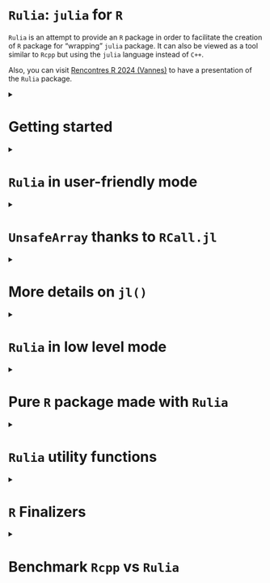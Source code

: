 `Rulia`: `julia` for `R`
================

<!-- Rscript -e "rmarkdown::render('README.Rmd')";rm README.html -->

`Rulia` is an attempt to provide an `R` package in order to facilitate
the creation of `R` package for “wrapping” `julia` package. It can also
be viewed as a tool similar to `Rcpp` but using the `julia` language
instead of `C++`.

Also, you can visit [Rencontres R 2024
(Vannes)](https://cqls.dyndoc.fr/Rulia/talk) to have a presentation of
the `Rulia` package.

<details>
<summary>
<h1>
Getting started
</h1>
</summary>

This is an attempt to embed the `julia` language in `R`.

Let us notice that there already exist alternatives `R` packages (see
[`JuliaCall`](https://github.com/Non-Contradiction/JuliaCall) README
page for a complete list).
[`JuliaCall`](https://github.com/Non-Contradiction/JuliaCall) is the
main one. However, the big difference between `Rulia` and `JuliaCall` is
that `JuliaCall` depends on the `R` package `Rcpp` and the `julia`
package `RCall.jl`. In other words, `Rulia` only depends on the C APIs
of `R` and `julia`. There is then **no dependencies** (except `julia`).

Also `Rulia` is the next step of the preliminary project called
[`jl4R`](https://github.com/rcqls/jl4R) started more than 10 years ago.
The author thinks that `Rulia` is a funnier name than `jl4R`.

## Install

1.  `julia` installation (all Operating Systems)

    Go to [Julia](https://julialang.org/downloads/)

    1.  For any Operation system (Windows, MacOS and linux), as proposed
        first in the `julia` download page, prefer the `juliaup`
        installation one. It offers multi-installation of different
        versions of `julia`.
    2.  Alternative installation (**to avoid** if possible)is to install
        `julia` from a binary installer to download. For Windows users
        don’t forget to select `PATH` in the installer

2.  Install `Rulia`

    - From source (**all Operating System**)

      1.  Windows user need the following setup:

          - Install
            [RTools](https://cran.r-project.org/bin/windows/Rtools/) and
            a terminal with bash (for instance, [Git
            Bash](https://gitforwindows.org/))
          - Add `Rscript` in the `PATH` environment variable (see for
            example [this
            page](https://www.hanss.info/sebastian/post/rtools-path/))

      2.  You need the `remotes` R package.

      3.  Bash installation (all Operating Systems): click the `copy`
          button to copy the following line and paste in in a `bash`
          terminal:

      ``` bash
      /bin/bash -c "$(curl -fsSL https://raw.githubusercontent.com/rcqls/Rulia/HEAD/inst/install.sh)"
      ```

    - From binary (**Windows user only**)

      0.  **NB**: this method can be obsolete if the release is too old
      1.  Donwload
          [Rulia-0.0.1.zip](https://github.com/rcqls/Rulia/releases/download/v0.1.0/Rulia_0.1.0.zip)
          and install it inisde R
      2.  Inside a terminal: Whether `julia` is installed with `juliaup`
          or you specified the `PATH` when launching the binary
          installer, loading (`library(Rulia)/require(Rulia)`) `Rulia`
          inside `R` would normally just work.

3.  Install the followiwng `julia` packages required for `Rulia` in
    statistic mode: `DataFrames`, `CategoricalArrays`.

## Quick live session

``` r
require(Rulia)
```

    ## Le chargement a nécessité le package : Rulia

    ## Welcome! Rulia has initialized julia inside R

``` r
jl(`1`)
```

    ## 1

``` r
jl(1)
```

    ## 1.0

``` r
v_jl <- jl(c(1,3,2))
v_jl        # notice the julia output format 
```

    ## 3-element Vector{Float64}:
    ##  1.0
    ##  3.0
    ##  2.0

``` r
class(v_jl)
```

    ## [1] "Array"   "jlvalue"

``` r
typeof(v_jl)
```

    ## [1] "externalptr"

``` r
jltypeof(v_jl)
```

    ## Vector{Float64} (alias for Array{Float64, 1})

``` r
R(v_jl)     # here the R output format 
```

    ## [1] 1 3 2

``` r
## a potentially useful task is to call a julia fonction applied on an R ao object
jl(sum)(c(1,3,2))           # the result is a julia object (here a jlvalue R object)
```

    ## 6.0

``` r
# and then get the result as an R object
jl(sum)(c(1,3,2)) |> R()    # corresponding in the julia side to `sum([1.0, 3.0, 2.0])`
```

    ## [1] 6

The only thing to do in order to initialize `julia` is to load the
library `Rulia`.

Then, it is pretty direct to:

1.  convert an `R` object to `julia` object (in fact, a `jlvalue`
    external pointer in the `R` side)
2.  apply a `julia` function to the `R` object
3.  and finally convert the `julia` result to an `R` object

</details>
<details>
<summary>
<h1>
<code>Rulia</code> in user-friendly mode
</h1>
</summary>

1.  `Rulia` package when loaded, initializes a `julia` session useable
    inside the current `R` session.
2.  `jl()` is the **only user friendly function** to use in order to:

- execute regular `julia` code inside `R`
- convert `R` object in `julia` object
- call `julia` function returned by `jl()` function itself
- define `julia` variable(s) directly inside the `julia` session

<details>
<summary>
<h2>
<code>jl()</code>: <code>julia</code> code evaluation
</h2>
</summary>

Thanks to the `jl()` function, `Rulia` allows us to execute `julia`
(possibly multilines) expression given with expression between backticks
“\`” (i.e. of class `name` or type `symbol` in the `R` side).

``` r
jl(`[1,3,2]`)
```

    ## 3-element Vector{Int64}:
    ##  1
    ##  3
    ##  2

``` r
jl(`[1.0,3.0,2.0]`)
```

    ## 3-element Vector{Float64}:
    ##  1.0
    ##  3.0
    ##  2.0

``` r
jl(`(a=1,b=[1,3])`)
```

    ## (a = 1, b = [1, 3])

``` r
jl(`[
    1.0,
    3.0,
    2.0
    ]`)
```

    ## 3-element Vector{Float64}:
    ##  1.0
    ##  3.0
    ##  2.0

All these commands return `jlvalue` objects which are `R` external
pointers wrapping `jl_value_t*` values.
</details>
<details>
<summary>
<h2>
<code>jl()</code>: <code>julia</code> converter of <code>R</code>
objects
</h2>
</summary>

A lot of `R` objects can be converted in `julia` objects by simply put
them as argument of the `jl()` function.

``` r
jl(c("one","three","two"))
```

    ## 3-element Vector{String}:
    ##  "one"
    ##  "three"
    ##  "two"

``` r
jl(c(TRUE,FALSE,TRUE))
```

    ## 3-element Vector{Bool}:
    ##  1
    ##  0
    ##  1

``` r
jl(c(1L,3L,2L))
```

    ## 3-element Vector{Int64}:
    ##  1
    ##  3
    ##  2

``` r
jl(TRUE)
```

    ## true

``` r
jl(1L)
```

    ## 1

``` r
jl(1)
```

    ## 1.0

``` r
jl("1")
```

    ## "1"

``` r
jl(matrix("one"))
```

    ## "one"

``` r
jl(list(a=c(TRUE,FALSE,TRUE), b=1L))
```

    ## @NamedTuple{a::Array, b::Int64}((Bool[1, 0, 1], 1))

``` r
jl(2 * sin(1:3))    # this is a R call
```

    ## 3-element Vector{Float64}:
    ##  1.682941969615793
    ##  1.8185948536513634
    ##  0.2822400161197344

``` r
2 * sin(1:3)
```

    ## [1] 1.682942 1.818595 0.282240

</details>
<details>
<summary>
<h2>
<code>jl()</code>: <code>julia</code> function call inside
<code>R</code>
</h2>
</summary>

The main use of the `Rulia` package is to call `julia` function (in
fact, `julia` method because of the implicit **multiple dispatching**
provided by `julia`) inside the `R` system. The more challenging goal of
`Rulia` is to try to provide a `R` syntax to call `julia` function which
as most as possible close to the original `julia` syntax.

Let us start with a simple example.

``` r
## An utility function to fix the seed of Random number in julia
```

``` r
jl_set.seed(12) # to fix the seed 
jl(rand)(`2`)   # julia integer
```

    ## 2-element Vector{Float64}:
    ##  0.32018269515620323
    ##  0.938582363311554

``` r
jl(rand)(2L)    # implicitly converted R integer
```

    ## 2-element Vector{Float64}:
    ##  0.5501748910470424
    ##  0.9475566588373514

Also `jl_set.seed()` is a facility function equivalent to:

``` r
jl_set.seed
```

    ## function (n) 
    ## {
    ##     jlusing(Random)
    ##     invisible(jl(`Random.seed!`)(as.integer(n)))
    ## }
    ## <bytecode: 0x131460c38>
    ## <environment: namespace:Rulia>

``` r
jlusing(Random)
jl(`Random.seed!`)(12L)
```

    ## TaskLocalRNG()

In fact both these lines are user-friendy simplified versions of what
would be necessary to call:

``` r
jl(rand)(jl(`2`))   # julia integer
```

    ## 2-element Vector{Float64}:
    ##  0.32018269515620323
    ##  0.938582363311554

``` r
jl(rand)(jl(2L))    # implicitly converted R integer
```

    ## 2-element Vector{Float64}:
    ##  0.5501748910470424
    ##  0.9475566588373514

The challenging primary goal in `Rulia` is:

    An expression in `Rulia` only need a unique `jl()` call (whenever many `jl()` calls would be normally necessary).

How is a such trick possible?

Let us first observe the result returned when the argument of `jl()` is
an expression of a `julia function`.

``` r
jl(`sum`)       # the usual way
```

    ## sum (generic function with 10 methods)

``` r
jl(sum)         # which is equivalent to the simplified way thanks to R
```

    ## sum (generic function with 10 methods)

``` r
class(jl(sum))  # this is not directly a jlvalue R object
```

    ## [1] "typeof(sum)" "jlfunction"

Let us comment what is special here. `jl(sum)` should normally returns
an `R` object of class `jlvalue`. But since our goal is to apply the
function, `jl(sum)` is tranformed in a `jlfunction` that can be called
with arguments that need to be `R` objects of class `jlvalue`. Thanks to
the metaprogramming provided by `R`, one only needs to provide the
arguments of the `jlfunction` with:

- `R` objects implicitly converted to `jlvalue` objects  
- `julia` expressions given between backticks also implicitly executed
  (for you) in the `julia` side to finally provide `jlvalue` results

The main point is that no need of `jl()` is required whe specifying
arguments of the `jlfunction`.

Notice also that the `rand` `julia` function needs an integer as
argument so:

``` r
jl(rand)(2)    # fails (use summary R generic function to have the complete julia output)
```

    ## Julia Exception: MethodError

`julia` function with keyword-arguments can be called too:

``` r
jl(sum)(1:10)           # an integer
```

    ## 55

``` r
jl(sum)(1:10, init=12)  # a double
```

    ## 67.0

</details>
<details>
<summary>
<h2>
<code>jl()</code>: <code>julia</code> variable(s) from <code>R</code>
</h2>
</summary>

``` r
jl(a=jl(rand)(2L), b=1:3)
jl(a)
```

    ## 2-element Vector{Float64}:
    ##  0.3890321538110373
    ##  0.19961796743719895

``` r
jl(b)
```

    ## 3-element Vector{Int64}:
    ##  1
    ##  2
    ##  3

A special conflict case may happen now if `b` is also a `R` variable.

``` r
jl(b)
```

    ## 3-element Vector{Int64}:
    ##  1
    ##  2
    ##  3

``` r
b <- 10
jl(b)
```

    ## 10.0

``` r
## Also notice that
jl(`b`) # Not a julia variable since jl(`b`) is equivalent to jl(b) in R
```

    ## 10.0

``` r
## To access the b julia variable
jl()$b  # as explained in the next section
```

    ## 3-element Vector{Int64}:
    ##  1
    ##  2
    ##  3

</details>
<details>
<summary>
<h2>
<code>jl()</code>: <code>julia</code> variables environment</code>
</h2>
</summary>

Without any argument, `jl()` returns the list of all `julia` variables
in the `Main` module.

``` r
jl()
```

    ## julia environment:  a, b

It is also possible to access a specific `julia` variable from the
`julia` variables environment `R` object.

``` r
jl()$b  # b variable in Main module
```

    ## 3-element Vector{Int64}:
    ##  1
    ##  2
    ##  3

``` r
jl()$c  # c does not exist and then fails
```

    ## Julia Exception: UndefVarError

</details>
<details>
<summary>
<h2>
<code>R()</code>: <code>R</code> converter of <code>julia</code> objects
</h2>
</summary>

The converse conversion of `jl()` is `R()`

``` r
R(jl(rand)(2L))
```

    ## [1] 0.02964161 0.73343400

``` r
jl(rand)(2L) |> R()
```

    ## [1] 0.4582877 0.6246530

</details>
<details>
<summary>
<h2>
<code>Rulia</code> in the statistic context
</h2>
</summary>

- `DataFrame` (`julia` side) and `data.frame` (`R` side)

``` r
require(Rulia)
jlusing(DataFrames)
jl(`(a=1,b=DataFrame(a=1:3,b=2:4))`) -> nt_jl
nt_jl
```

    ## (a = 1, b = 3×2 DataFrame
    ##  Row │ a      b
    ##      │ Int64  Int64
    ## ─────┼──────────────
    ##    1 │     1      2
    ##    2 │     2      3
    ##    3 │     3      4)

``` r
list(jltypeof(nt_jl), typeof(nt_jl), class(nt_jl))
```

    ## [[1]]
    ## @NamedTuple{a::Int64, b::DataFrame}
    ## 
    ## [[2]]
    ## [1] "externalptr"
    ## 
    ## [[3]]
    ## [1] "NamedTuple" "Struct"     "jlvalue"

``` r
nt_jl$b # suer-friendly access of a julia NamedTuple in the R style
```

    ## 3×2 DataFrame
    ##  Row │ a      b
    ##      │ Int64  Int64
    ## ─────┼──────────────
    ##    1 │     1      2
    ##    2 │     2      3
    ##    3 │     3      4

To compute `julia` code needs to be put between two backticks and not
between quote or double quote (which is a regular `R` character object
to be converted in `julia`). It is better to insist, don’t confuse the
third line before and the first following one (which returns a simple
`julia` object of type `String`):

``` r
jl("(a=1,b=DataFrame(a=1:3,b=2:4))") -> str_jl
str_jl
```

    ## "(a=1,b=DataFrame(a=1:3,b=2:4))"

``` r
list(jltypeof(str_jl), typeof(str_jl), class(str_jl))
```

    ## [[1]]
    ## String
    ## 
    ## [[2]]
    ## [1] "externalptr"
    ## 
    ## [[3]]
    ## [1] "String"  "jlvalue"

As expected, `Rulia` offers conversion in both directions, `julia` to
`R` and conversely `R` to `julia`

``` r
nt_R <- R(nt_jl)
nt_R
```

    ## $a
    ## [1] 1
    ## 
    ## $b
    ##   a b
    ## 1 1 2
    ## 2 2 3
    ## 3 3 4

and conversely `R` to `julia`

``` r
jl(nt_R)
```

    ## (a = 1, b = 3×2 DataFrame
    ##  Row │ a      b
    ##      │ Int64  Int64
    ## ─────┼──────────────
    ##    1 │     1      2
    ##    2 │     2      3
    ##    3 │     3      4)

``` r
jl(nt_R$b)
```

    ## 3×2 DataFrame
    ##  Row │ a      b
    ##      │ Int64  Int64
    ## ─────┼──────────────
    ##    1 │     1      2
    ##    2 │     2      3
    ##    3 │     3      4

- `CategoricalArray` (`julia` side) and `factor` (`R` side)

``` r
require(Rulia)
jlusing(CategoricalArrays)
ca_jl <- jl(`categorical(["titi","toto","titi"])`)
ca_jl
```

    ## 3-element CategoricalArray{String,1,UInt32}:
    ##  "titi"
    ##  "toto"
    ##  "titi"

``` r
list(jltypeof(ca_jl), typeof(ca_jl), class(ca_jl))
```

    ## [[1]]
    ## CategoricalVector{String, UInt32, String, CategoricalValue{String, UInt32}, Union{}} (alias for CategoricalArray{String, 1, UInt32, String, CategoricalValue{String, UInt32}, Union{}})
    ## 
    ## [[2]]
    ## [1] "externalptr"
    ## 
    ## [[3]]
    ## [1] "CategoricalArray" "AbstractArray"    "Struct"           "jlvalue"

Below, the conversion `julia` to `R`

``` r
ca_R <- R(ca_jl)
ca_R
```

    ## [1] titi toto titi
    ## Levels: titi toto

and conversely, the conversion `R` to `julia`

``` r
jl(ca_R)
```

    ## 3-element CategoricalArray{String,1,UInt32}:
    ##  "titi"
    ##  "toto"
    ##  "titi"

</details>
</details>
<details>
<summary>
<h1>
<code>UnsafeArray</code> thanks to <code>RCall.jl</code>
</h1>
</summary>

Conversion of `R` object to `julia` system can be magically avoided
thanks to `RCall.jl`. After installing `RCall.jl` and loading
`jlinclude(Rulia::RCall)`, one can have access to this feature. `R()`
which is usually used for conversion of `julia` object to `R` object is
here exceptionnally used as a “wrapper” of `R` vector into a `jlvalue`
object pointing to a `julia` of type `Array` and `R` class `UnsafeArray`
(since derived from the `unsafe_array()` `julia` function introduced by
`RCall.jl`) sharing the same memory of the original `R` vector. This
feature as illustrated below can be applied to `R` vector of type
`double`, `integer`, `complex` but not `character`. Notice that
`logical` vector is considered in `julia` as a `Vector{Int32}` since it
is the natural representation of `logical` in `R`.

``` r
jlinclude(Rulia::RCall)
zz <- runif(3)
zz
```

    ## [1] 0.5348754 0.3005513 0.6592778

``` r
Rzz <- R(zz) # jlvalue object wrapping the R object zz
Rzz
```

    ## 3-element Vector{Float64}:
    ##  0.5348753938451409
    ##  0.3005512598901987
    ##  0.6592778430785984

``` r
class(Rzz)
```

    ## [1] "UnsafeArray" "Array"       "jlvalue"

``` r
jl(typeof)(Rzz)
```

    ## Vector{Float64} (alias for Array{Float64, 1})

``` r
Rzz[1] <- 2
Rzz
```

    ## 3-element Vector{Float64}:
    ##  2.0
    ##  0.3005512598901987
    ##  0.6592778430785984

``` r
## and magically (no conversion)
zz
```

    ## [1] 2.0000000 0.3005513 0.6592778

`Rzz` is viewed in the `julia` side as a true `Vector{Float64}` pointing
exactly to address of `zz` which is an `R` vector.  
Modifying `Rzz` directly modifies `zz`.

These features also apply for `factor` (the `levels` part being copied
in the `julia` side) and for `data.frame` (containing exclusively
variables accepting this “wrapping” mode).

``` r
jlinclude(Rulia::RCall)
fa <- factor(c("toto", "titi", "toto"))
fa
```

    ## [1] toto titi toto
    ## Levels: titi toto

``` r
Rfa <- R(fa) # this is a jlvalue object wrapping fa
Rfa
```

    ## 3-element CategoricalArray{String,1,Int32}:
    ##  "toto"
    ##  "titi"
    ##  "toto"

``` r
class(Rfa)
```

    ## [1] "UnsafeCategoricalArray" "UnsafeArray"            "CategoricalArray"      
    ## [4] "jlvalue"

``` r
jl(typeof)(Rfa)
```

    ## CategoricalVector{String, Int32, String, CategoricalValue{String, Int32}, Union{}} (alias for CategoricalArray{String, 1, Int32, String, CategoricalValue{String, Int32}, Union{}})

``` r
Rfa[1] <- "titi"
Rfa
```

    ## 3-element CategoricalArray{String,1,Int32}:
    ##  "titi"
    ##  "titi"
    ##  "toto"

``` r
## and magically (no conversion)
fa
```

    ## [1] titi titi toto
    ## Levels: titi toto

The main use of this feature is rarely to define `Rzz` and `Rfa` but to
directly use `R(zz)` and `R(fa)` as argument(s) of a `julia` function.

``` r
jl(`
function f(x)
    x .= x .+ 2 
end
`)
```

    ## f (generic function with 1 method)

``` r
jl(f)(R(zz))
```

    ## 3-element Vector{Float64}:
    ##  4.0
    ##  2.3005512598901987
    ##  2.6592778430785984

``` r
## and the magic part
zz
```

    ## [1] 4.000000 2.300551 2.659278

Important to notice that no change of dimension has to be done in the
`julia` side. The `julia` wrapper can only read or update value(s).

</details>
<details>
<summary>
<h1>
More details on <code>jl()</code>
</h1>
</summary>
TODO
</details>
<details>
<summary>
<h1>
<code>Rulia</code> in low level mode
</h1>
</summary>
<details>
<summary>
<h2>
safe <code>jleval</code> mode
</h2>
</summary>

In `Rulia`, `jl` mode offers a way to call a **safe** low level mode
called `jleval` mode that relies mainly to three main functions:

- `jlvalue()` to convert `R` object to `jlvalue` wrapper of a `julia`
  object (as already seen previously)
- `jleval()` to evaluate a `julia` expression as its character argument
- `jlcall()` to call function by its name given as a character and safe
  since protected by a try/catch \`\`

In fact, `jl` mode uses the metaprogramming and lazziness offered by `R`
to avoid the use of quote in order to write `julia` code as expressed in
the foolowing example.

``` r
jleval("[1,3,4]")   # jl(`[1,2,3]`)
```

    ## 3-element Vector{Int64}:
    ##  1
    ##  3
    ##  4

``` r
jleval("VERSION")   # jl(VERSION)
```

    ## v"1.11.0"

``` r
jleval("            
f(x,y) = x + y
(f(2,3), f(1.0,3))
")
```

    ## (5, 4.0)

``` r
## jlvalue() is faster than jl() here
jlvalue(TRUE)       # jl(TRUE)
```

    ## true

``` r
jlvalue(1L)         # jl(1L)
```

    ## 1

``` r
jlvalue(1)          # jl(1)
```

    ## 1.0

``` r
jlvalue("1.0")      # jl("1.0") 
```

    ## "1.0"

``` r
jlvalue(c(TRUE, 1L, 1, "1.0"))      # jl(c(TRUE, 1L, 1, "1.0"))
```

    ## 4-element Vector{String}:
    ##  "TRUE"
    ##  "1"
    ##  "1"
    ##  "1.0"

``` r
jlvalue(list(TRUE, 1L, 1, "1.0"))   # jl(list(TRUE, 1L, 1, "1.0"))
```

    ## (true, 1, 1.0, "1.0")

``` r
jleval('a =[true, 1, 1.0, "1.0"]')  # jl(`a =[true, 1, 1.0, "1.0"]`)
```

    ## 4-element Vector{Any}:
    ##  true
    ##     1
    ##     1.0
    ##      "1.0"

``` r
jleval('a')                         # jl(a)
```

    ## 4-element Vector{Any}:
    ##  true
    ##     1
    ##     1.0
    ##      "1.0"

``` r
jleval('b = (true, 1, 1.0, "1.0")') # jl(`b = (true, 1, 1.0, "1.0")`)
```

    ## (true, 1, 1.0, "1.0")

``` r
jleval('b')                         # jl(b)
```

    ## (true, 1, 1.0, "1.0")

``` r
## error below don't crash
jleval('b = (true, 1, 1.0, "1.0"')  # jl(`b = (true, 1, 1.0, "1.0"`)
```

    ## Julia Exception: Base.Meta.ParseError

``` r
jleval("sum")                       # jl(sum)
```

    ## sum (generic function with 15 methods)

``` r
jleval("typeof(sum)")               # jl(typeof)(sum)
```

    ## typeof(sum) (singleton type of function sum, subtype of Function)

``` r
jlcall("sum", jleval("[1,3,2]"))    # jl(sum)(`[1,3,2]`)
```

    ## 6

``` r
jlcall("sum", c(1, 3, 2), init = 4) # jl(sum)(c(1,3,2), init=4)
```

    ## 10.0

``` r
jlcall("isa", jleval("sum"), jleval("Function"))    # jl(isa)(sum, Function)
```

    ## true

``` r
jlfunc(jleval("sum"), c(1,3,2), init = 4)           # in fact it is what jl(isa) does
```

    ## 10.0

``` r
jleval("sum isa Function")                          # jl(`sum isa Function`)
```

    ## true

The bad part of this safe low level mode is the performance issue.
Indeed, these functions are not the most efficient since they are not as
closed as the `julia C API`. An unsafe low level mode, called
`jlvalue_eval` mode, naturally exists in `Rulia` that express the
closest as possible the `julia C API`.
</details>
<details>
<summary>
<h2>
unsafe <code>jlvalue_eval</code> mode
</h2>
</summary>

As expressed before, this mode is **unsafe** and the user should be sure
that the `julia` expression is correct. One can think of using this mode
in some development package where efficiency really matters.

`jleval()` and `jlcall()` functions are then replaced by
`jlvalue_eval()` and `jlvalue_call()` functions respectively.

``` r
jlvalue_eval("[1,3,4]")
```

    ## 3-element Vector{Int64}:
    ##  1
    ##  3
    ##  4

``` r
jlvalue_eval("VERSION")
```

    ## v"1.11.0"

``` r
jlvalue_eval("
f(x,y) = x + y
(f(2,3), f(1.0,3))
")
```

    ## (5, 4.0)

``` r
jlvalue_eval('a = [true, 1, 1.0, "1.0"]')
```

    ## 4-element Vector{Any}:
    ##  true
    ##     1
    ##     1.0
    ##      "1.0"

``` r
jlvalue_eval('a')
```

    ## 4-element Vector{Any}:
    ##  true
    ##     1
    ##     1.0
    ##      "1.0"

``` r
jlvalue_eval('b = (true, 1, 1.0, "1.0")')
```

    ## (true, 1, 1.0, "1.0")

``` r
jlvalue_eval('b')
```

    ## (true, 1, 1.0, "1.0")

``` r
## error below would crash badly
# jlvalue_eval('b = (true, 1, 1.0, "1.0"')

jlvalue_eval("sum")
```

    ## sum (generic function with 15 methods)

``` r
jlvalue_eval("typeof(sum)")
```

    ## typeof(sum) (singleton type of function sum, subtype of Function)

``` r
jlvalue_call("sum",jlvalue_eval("[1,3,2]"))
```

    ## 6

``` r
jlvalue_func(jlvalue_eval("sum"),jlvalue_eval("[1,3,2]"))
```

    ## 6

``` r
## Notice that this is not possible: jlvalue_call("sum", jlvalue([1,3,2]), init=4)")
```

Also, in this mode

</details>
</details>
<details>
<summary>
<h1>
Pure <code>R</code> package made with <code>Rulia</code>
</h1>
</summary>
TODO
</details>
<details>
<summary>
<h1>
<code>Rulia</code> utility functions
</h1>
</summary>
TODO
</details>
<details>
<summary>
<h1>
<code>R</code> Finalizers
</h1>
</summary>

Following the documentation on embedding `julia`, a system of preserved
references to `julia` values has been created. An `R` finalizer is
assiocated to each `jlvalue` object (in fact, an `R` external pointer
wrapping some `jl_value_t*` value). Whenever the `jlvalue` is gabarge
collected, the reference on the associated `julia` value is also
dereferenced which is then cleaned up by the `julia` garbage collector.

Since the `julia` session is not persistent when the `R` session is,
what happens if a `jlvalue` object is still in the Workspace
(environment return by `globalenv()` or `.GlobalEnv`).

</details>
<details>
<summary>
<h1>
Benchmark <code>Rcpp</code> vs <code>Rulia</code>
</h1>
</summary>

``` r
summary_mbs <- round(sapply(1:6, function(i) sapply(1:28, function(k) mean((mbs[[i]][mbs[[i]]$expr == levels(mbs[[i]]$expr)[3],]$time)) / mean((mbs[[i]][mbs[[i]]$expr == levels(mbs[[i]]$expr)[k],]$time)))),2)
rownames(summary_mbs) <- levels(mbs[[1]]$expr)
colnames(summary_mbs)<- names(mbs)
summary_mbs
```

    ##                                   n=1000 n=10000 n=1e+05 n=1e+06 n=1e+07 n=1e+08
    ## sum(x)                             19.01   14.92   15.16   15.14   15.22   15.05
    ## sumC(x)                             3.80   15.72   19.66   20.29   20.39   19.91
    ## sumR(x)                             1.00    1.00    1.00    1.00    1.00    1.00
    ## R(sumJL(x))                         0.05    0.29    1.03    1.05    1.25    1.24
    ## R(sumJL(x_jl))                      0.05    0.34    3.39   21.50   74.84   86.13
    ## R(sumJL(jl_x))                      0.03    0.34    2.80   20.51   76.25  101.99
    ## R(sumJL(R(x)))                      0.02    0.16    1.73   12.22   59.46  101.37
    ## R(sumJLCall(x_jl))                  0.03    0.28    2.51   17.80   71.94   93.53
    ## R(sumJLCall(jl_x))                  0.04    0.21    2.78   19.90   72.51  103.72
    ## R(sumJLCall(R(x)))                  0.02    0.13    1.49   11.54   54.39   90.42
    ## R(sumJLFuncClosure(x_jl))           0.05    0.34    3.34   22.84   67.48   85.33
    ## R(sumJLFuncClosure(jl_x))           0.05    0.36    2.32   23.13   76.74  102.64
    ## R(sumJLFuncClosure(R(x)))           0.02    0.15    1.55   11.91   58.20   98.52
    ## R(sumJLValueCall(x_jl))             3.35   17.61   73.28   93.90  109.95   79.50
    ## R(sumJLValueCall(jl_x))             3.20   17.90   69.91   93.01  111.84  102.58
    ## R(sumJLValueCall(R(x)))             0.03    0.28    2.91   19.11   72.87   98.06
    ## R(sumJLValueFunc(x_jl))             0.55    5.66   39.51   80.97  106.49   94.37
    ## R(sumJLValueFunc(jl_x))             0.87    5.62   39.52   82.74  109.29  111.09
    ## R(sumJLValueFunc(R(x)))             0.04    0.28    2.82   17.75   71.03  100.23
    ## R(sumJLValueFuncClosure(x_jl))      2.78   17.37   70.46   92.00  111.66  101.00
    ## R(sumJLValueFuncClosure(jl_x))      3.17   17.12   71.58   28.56  110.51  106.44
    ## R(sumJLValueFuncClosure(R(x)))      0.04    0.24    3.06   18.19   73.34  105.20
    ## R(sommeJLValueFuncClosure(x_jl))    2.88   10.07   18.52   19.95   20.27   19.92
    ## R(sommeJLValueFuncClosure(jl_x))    2.86   10.18   18.48   19.82   20.26   20.08
    ## R(sommeJLValueFuncClosure(R(x)))    0.04    0.27    2.74    8.57   18.43   19.99
    ## R(somme2JLValueFuncClosure(x_jl))   2.83    9.85   18.48   19.98   20.27   19.83
    ## R(somme2JLValueFuncClosure(jl_x))   2.85   10.15   18.47   19.95   20.23   19.82
    ## R(somme2JLValueFuncClosure(R(x)))   0.04    0.25    2.49   10.80   18.41   19.74

``` r
mbs[["n=1000"]]
```

    ## Unit: microseconds
    ##                               expr      min        lq       mean    median        uq       max neval
    ##                             sum(x)    1.312    1.4760    1.52110    1.5170    1.5580     2.132   100
    ##                            sumC(x)    1.435    2.1730    7.60427    3.7515    4.4895   416.396   100
    ##                            sumR(x)   19.106   19.4340   28.90869   19.7415   20.0285   926.190   100
    ##                        R(sumJL(x))  488.310  511.2085  613.22019  527.7315  580.2525  2817.807   100
    ##                     R(sumJL(x_jl))  475.108  493.4145  603.15018  510.7575  625.5370  2245.816   100
    ##                     R(sumJL(jl_x))  470.967  495.8335 1089.82182  511.6595  534.4965 53067.038   100
    ##                     R(sumJL(R(x))) 1015.201 1058.9685 1333.98502 1107.4920 1354.9475  4852.596   100
    ##                 R(sumJLCall(x_jl))  559.691  575.1890 1101.22146  596.6115  619.4690 47776.152   100
    ##                 R(sumJLCall(jl_x))  558.092  579.0840  667.22580  600.0760  733.4080  2121.299   100
    ##                 R(sumJLCall(R(x))) 1127.459 1162.1040 1573.11670 1200.2955 1303.4310 17883.216   100
    ##          R(sumJLFuncClosure(x_jl))  475.272  495.6900  591.02443  513.6890  621.3345  3686.638   100
    ##          R(sumJLFuncClosure(jl_x))  473.058  493.0660  559.03582  508.6460  535.7060  2136.059   100
    ##          R(sumJLFuncClosure(R(x))) 1035.783 1082.2360 1279.42673 1123.8920 1307.7565  9721.715   100
    ##            R(sumJLValueCall(x_jl))    7.011    7.7695    8.62394    8.2615    9.2660    14.432   100
    ##            R(sumJLValueCall(jl_x))    7.175    8.0770    9.04091    8.5690    9.6760    13.694   100
    ##            R(sumJLValueCall(R(x)))  567.563  591.2610  829.42344  613.7085  748.7420  8611.271   100
    ##            R(sumJLValueFunc(x_jl))   28.044   29.6840   52.59193   31.4060   37.0025  1976.815   100
    ##            R(sumJLValueFunc(jl_x))   28.003   30.0530   33.23132   31.7750   37.0230    44.321   100
    ##            R(sumJLValueFunc(R(x)))  585.480  610.1005  687.00625  628.0995  663.4415  2766.967   100
    ##     R(sumJLValueFuncClosure(x_jl))    7.175    8.1795   10.40457    8.9380   10.2910    75.727   100
    ##     R(sumJLValueFuncClosure(jl_x))    7.626    8.2615    9.12496    8.7740    9.8400    13.120   100
    ##     R(sumJLValueFuncClosure(R(x)))  567.153  592.5525  694.66628  613.0320  694.2940  3405.173   100
    ##   R(sommeJLValueFuncClosure(x_jl))    8.323    8.9175   10.04869    9.6350   10.5780    17.958   100
    ##   R(sommeJLValueFuncClosure(jl_x))    8.077    8.8560   10.11675    9.6145   11.1110    15.908   100
    ##   R(sommeJLValueFuncClosure(R(x)))  568.916  589.4365  661.90482  610.4490  712.3750  2165.456   100
    ##  R(somme2JLValueFuncClosure(x_jl))    8.323    8.9380   10.20572    9.5940   11.0700    17.753   100
    ##  R(somme2JLValueFuncClosure(jl_x))    7.995    8.9790   10.13479    9.6145   10.9060    18.245   100
    ##  R(somme2JLValueFuncClosure(R(x)))  567.850  583.6965  687.14975  602.5155  623.3845  3486.599   100

``` r
mbs[["n=10000"]]
```

    ## Unit: microseconds
    ##                               expr      min        lq       mean    median        uq       max neval
    ##                             sum(x)   12.382   12.5050   12.66039   12.5870   12.6895    13.817   100
    ##                            sumC(x)    9.635   10.7010   12.02079   12.1565   13.0380    17.753   100
    ##                            sumR(x)  186.181  186.8370  188.93333  187.2470  190.2605   205.656   100
    ##                        R(sumJL(x))  580.806  600.2810  659.02334  621.1910  674.4705  1574.482   100
    ##                     R(sumJL(x_jl))  464.407  487.3055  558.68281  503.1725  535.0295  3196.401   100
    ##                     R(sumJL(jl_x))  464.530  481.9960  558.35235  501.6555  622.6260  2791.444   100
    ##                     R(sumJL(R(x)))  999.211 1038.0380 1195.57312 1086.7255 1362.5530  2604.771   100
    ##                 R(sumJLCall(x_jl))  546.858  565.2670  675.22695  586.7715  741.2595  4082.616   100
    ##                 R(sumJLCall(jl_x))  548.252  568.5060  896.99021  599.4405  723.8140 21453.455   100
    ##                 R(sumJLCall(R(x))) 1099.784 1135.5360 1504.94887 1184.7975 1434.3030 12215.622   100
    ##          R(sumJLFuncClosure(x_jl))  463.587  479.9050  556.47168  503.0905  533.8200  3462.532   100
    ##          R(sumJLFuncClosure(jl_x))  470.680  484.1075  531.65684  501.3480  531.4215   903.394   100
    ##          R(sumJLFuncClosure(R(x))) 1019.547 1044.8440 1228.98976 1097.4060 1369.7280  4074.334   100
    ##            R(sumJLValueCall(x_jl))    9.020    9.7170   10.72601   10.2295   11.6850    14.145   100
    ##            R(sumJLValueCall(jl_x))    9.061    9.7990   10.55422   10.1475   11.2340    13.940   100
    ##            R(sumJLValueCall(R(x)))  558.871  582.7125  677.15272  605.6520  733.9000  3863.717   100
    ##            R(sumJLValueFunc(x_jl))   29.315   30.9345   33.36662   32.0620   33.5380    45.715   100
    ##            R(sumJLValueFunc(jl_x))   29.561   30.3605   33.62902   32.0620   34.6450    44.854   100
    ##            R(sumJLValueFunc(R(x)))  579.945  600.4245  684.26786  623.5895  655.0980  2820.800   100
    ##     R(sumJLValueFuncClosure(x_jl))    9.143   10.0860   10.87730   10.5370   11.5415    15.662   100
    ##     R(sumJLValueFuncClosure(jl_x))    9.102   10.0040   11.03433   10.4960   11.2135    17.343   100
    ##     R(sumJLValueFuncClosure(R(x)))  560.593  579.6375  776.84258  613.5445  768.7910  3562.449   100
    ##   R(sommeJLValueFuncClosure(x_jl))   16.851   17.6505   18.76898   18.3065   19.5775    23.411   100
    ##   R(sommeJLValueFuncClosure(jl_x))   16.728   17.5685   18.55455   17.9990   19.3315    26.732   100
    ##   R(sommeJLValueFuncClosure(R(x)))  566.866  590.8920  707.17661  615.5945  779.2870  3771.672   100
    ##  R(somme2JLValueFuncClosure(x_jl))   16.933   17.5890   19.17775   18.3680   19.9260    45.633   100
    ##  R(somme2JLValueFuncClosure(jl_x))   16.892   17.5890   18.61441   18.1425   19.1265    33.415   100
    ##  R(somme2JLValueFuncClosure(R(x)))  566.907  583.8605  749.81989  607.2100  704.7080  3840.880   100

``` r
mbs[["n=1e+05"]]
```

    ## Unit: microseconds
    ##                               expr      min        lq       mean    median        uq       max neval
    ##                             sum(x)  122.959  123.1230  125.95200  123.7995  127.5920   157.522   100
    ##                            sumC(x)   92.660   94.7305   97.16795   96.5140   98.7485   112.381   100
    ##                            sumR(x) 1859.760 1865.8280 1909.93416 1878.5995 1933.7650  2545.444   100
    ##                        R(sumJL(x)) 1570.833 1624.3790 1858.91868 1659.1675 1780.8965  4919.836   100
    ##                     R(sumJL(x_jl))  476.789  493.0660  563.85783  504.5460  523.5700  1874.725   100
    ##                     R(sumJL(jl_x))  481.012  490.0320  683.28181  504.2180  523.4880  6777.669   100
    ##                     R(sumJL(R(x))) 1014.012 1036.9310 1102.74133 1064.2780 1092.4040  2149.261   100
    ##                 R(sumJLCall(x_jl))  560.224  572.8930  762.06700  590.7075  607.7635 13339.801   100
    ##                 R(sumJLCall(jl_x))  558.625  576.8905  685.89556  588.6165  621.7650  3536.004   100
    ##                 R(sumJLCall(R(x))) 1109.501 1139.0620 1283.06876 1171.3495 1221.9025  4236.366   100
    ##          R(sumJLFuncClosure(x_jl))  478.511  494.8085  572.13245  510.1015  527.6495  3634.199   100
    ##          R(sumJLFuncClosure(jl_x))  479.372  488.9660  822.01720  503.8080  524.6360 28613.203   100
    ##          R(sumJLFuncClosure(R(x))) 1032.462 1056.6110 1228.29850 1089.3290 1127.5205  3855.107   100
    ##            R(sumJLValueCall(x_jl))   24.108   25.0100   26.06493   25.5840   26.5065    37.433   100
    ##            R(sumJLValueCall(jl_x))   24.067   24.9075   27.32035   25.5840   26.5680    80.073   100
    ##            R(sumJLValueCall(R(x)))  571.622  586.5050  657.42885  600.3425  627.1770  3873.557   100
    ##            R(sumJLValueFunc(x_jl))   44.280   46.2070   48.34556   47.4985   49.0565    66.338   100
    ##            R(sumJLValueFunc(jl_x))   44.198   45.8790   48.32465   47.0885   49.0770    75.522   100
    ##            R(sumJLValueFunc(R(x)))  592.491  601.1420  678.41716  620.6785  658.9315  2952.369   100
    ##     R(sumJLValueFuncClosure(x_jl))   24.313   25.3175   27.10551   25.9120   27.3470    63.755   100
    ##     R(sumJLValueFuncClosure(jl_x))   24.313   25.1330   26.68362   25.8710   27.1010    44.239   100
    ##     R(sumJLValueFuncClosure(R(x)))  569.900  583.0405  624.58826  593.7620  620.7605  2054.428   100
    ##   R(sommeJLValueFuncClosure(x_jl))   99.835  100.7985  103.14411  102.3770  104.6935   118.203   100
    ##   R(sommeJLValueFuncClosure(jl_x))   99.876  100.7370  103.35526  102.2745  104.9395   122.180   100
    ##   R(sommeJLValueFuncClosure(R(x)))  648.005  661.9040  697.05576  679.7595  703.0475   977.481   100
    ##  R(somme2JLValueFuncClosure(x_jl))   99.671  100.9215  103.32861  102.4590  105.5750   110.782   100
    ##  R(somme2JLValueFuncClosure(jl_x))   99.999  100.9010  103.39380  102.4385  105.5955   116.686   100
    ##  R(somme2JLValueFuncClosure(R(x)))  645.914  662.3550  767.10303  675.3110  702.1045  3917.837   100

``` r
mbs[["n=1e+06"]]
```

    ## Unit: microseconds
    ##                               expr       min         lq       mean     median         uq       max neval
    ##                             sum(x)  1230.861  1239.1225  1257.6143  1248.1425  1263.4765  1659.434   100
    ##                            sumC(x)   922.254   926.9075   938.3252   932.4835   946.7515   972.274   100
    ##                            sumR(x) 18623.102 18718.5910 19041.7468 18965.2060 19022.5445 21504.459   100
    ##                        R(sumJL(x)) 11821.284 12550.9610 18141.3184 12999.1115 13630.5935 74728.691   100
    ##                     R(sumJL(x_jl))   691.014   745.3595   885.8681   796.0560   885.8255  3587.131   100
    ##                     R(sumJL(jl_x))   675.106   731.3170   928.2818   798.6185   892.5905  3594.552   100
    ##                     R(sumJL(R(x)))  1235.412  1330.9215  1557.6146  1403.2250  1667.9825  4837.631   100
    ##                 R(sumJLCall(x_jl))   778.795   829.4710  1069.8839   877.3795   993.0405 16578.678   100
    ##                 R(sumJLCall(jl_x))   777.688   832.7510   956.8108   885.4360  1009.2150  2877.749   100
    ##                 R(sumJLCall(R(x)))  1348.777  1443.4255  1649.9892  1545.2285  1832.2080  3416.858   100
    ##          R(sumJLFuncClosure(x_jl))   693.310   727.9960   833.5833   761.8005   828.0565  2593.127   100
    ##          R(sumJLFuncClosure(jl_x))   681.379   728.4470   823.1148   782.6490   875.6780  2186.858   100
    ##          R(sumJLFuncClosure(R(x)))  1278.011  1370.3635  1598.6663  1422.1670  1545.0645  6948.311   100
    ##            R(sumJLValueCall(x_jl))   191.921   197.5380   202.7917   200.4695   206.4965   221.933   100
    ##            R(sumJLValueCall(jl_x))   192.536   196.5335   204.7278   199.0960   203.2370   426.851   100
    ##            R(sumJLValueCall(R(x)))   775.802   862.1480   996.4566   916.2885  1035.7420  4006.110   100
    ##            R(sumJLValueFunc(x_jl))   215.045   225.2950   235.1674   232.1010   239.7885   323.777   100
    ##            R(sumJLValueFunc(jl_x))   215.250   221.6255   230.1437   227.4475   234.9095   287.984   100
    ##            R(sumJLValueFunc(R(x)))   812.702   853.5585  1072.9282   907.0225  1068.8905  9731.719   100
    ##     R(sumJLValueFuncClosure(x_jl))   193.233   198.6655   206.9754   201.3305   209.3255   299.997   100
    ##     R(sumJLValueFuncClosure(jl_x))   192.823   198.2145   666.6903   200.7155   205.9840 46508.883   100
    ##     R(sumJLValueFuncClosure(R(x)))   797.614   844.5180  1046.6521   903.3530  1045.2130  6216.871   100
    ##   R(sommeJLValueFuncClosure(x_jl))   931.971   938.4285   954.2894   944.6400   965.0990  1112.084   100
    ##   R(sommeJLValueFuncClosure(jl_x))   931.766   937.5675   960.8813   951.3025   961.3270  1591.210   100
    ##   R(sommeJLValueFuncClosure(R(x)))  1530.858  1601.8905  2221.7273  1673.5380  1761.6880 55386.736   100
    ##  R(somme2JLValueFuncClosure(x_jl))   931.233   939.5970   953.0376   952.3890   957.7395  1031.724   100
    ##  R(somme2JLValueFuncClosure(jl_x))   932.094   937.8750   954.6682   950.9745   959.3385  1057.964   100
    ##  R(somme2JLValueFuncClosure(R(x)))  1518.886  1594.4490  1763.3108  1639.5080  1748.1170  4336.406   100

``` r
mbs[["n=1e+07"]]
```

    ## Unit: milliseconds
    ##                               expr        min         lq       mean     median         uq        max neval
    ##                             sum(x)  12.315129  12.358404  12.580265  12.551699  12.596717  16.079790   100
    ##                            sumC(x)   9.238858   9.272806   9.390938   9.354786   9.425757  11.361141   100
    ##                            sumR(x) 187.338061 189.871717 191.487275 190.131596 191.969441 217.344649   100
    ##                        R(sumJL(x)) 123.426031 131.008407 153.574691 138.326763 178.441102 255.623766   100
    ##                     R(sumJL(x_jl))   2.284438   2.338476   2.558461   2.393703   2.547802   6.381281   100
    ##                     R(sumJL(jl_x))   2.281732   2.366766   2.511199   2.417688   2.537183   5.641559   100
    ##                     R(sumJL(R(x)))   2.898085   2.995214   3.220407   3.095397   3.332767   5.566242   100
    ##                 R(sumJLCall(x_jl))   2.392842   2.465535   2.661656   2.520639   2.697615   6.108959   100
    ##                 R(sumJLCall(jl_x))   2.404240   2.471049   2.640888   2.524103   2.668239   4.353421   100
    ##                 R(sumJLCall(R(x)))   3.018543   3.103556   3.520860   3.188098   3.466099  18.188338   100
    ##          R(sumJLFuncClosure(x_jl))   2.287349   2.337164   2.837623   2.394626   2.526973  33.368219   100
    ##          R(sumJLFuncClosure(jl_x))   2.295590   2.349382   2.495403   2.393560   2.510102   5.365916   100
    ##          R(sumJLFuncClosure(R(x)))   2.923751   3.025554   3.290042   3.086931   3.372004   6.057750   100
    ##            R(sumJLValueCall(x_jl))   1.656728   1.682435   1.741653   1.705928   1.733972   2.656759   100
    ##            R(sumJLValueCall(jl_x))   1.657261   1.675793   1.712126   1.698958   1.725157   1.945778   100
    ##            R(sumJLValueCall(R(x)))   2.406946   2.473058   2.627972   2.513730   2.652146   5.052061   100
    ##            R(sumJLValueFunc(x_jl))   1.682886   1.720544   1.798202   1.740839   1.767059   4.573919   100
    ##            R(sumJLValueFunc(jl_x))   1.684526   1.715584   1.752066   1.741373   1.762631   2.276156   100
    ##            R(sumJLValueFunc(R(x)))   2.419369   2.487060   2.695713   2.520803   2.627321  11.712757   100
    ##     R(sumJLValueFuncClosure(x_jl))   1.653530   1.676100   1.714893   1.702628   1.728130   1.980300   100
    ##     R(sumJLValueFuncClosure(jl_x))   1.656892   1.675711   1.732815   1.698405   1.725178   2.856716   100
    ##     R(sumJLValueFuncClosure(R(x)))   2.378041   2.463628   2.611018   2.532857   2.664385   4.994456   100
    ##   R(sommeJLValueFuncClosure(x_jl))   9.280883   9.317844   9.445949   9.399086   9.485022  11.021989   100
    ##   R(sommeJLValueFuncClosure(jl_x))   9.278546   9.317578   9.449597   9.396995   9.481680  10.587758   100
    ##   R(sommeJLValueFuncClosure(R(x)))  10.010191  10.130567  10.388021  10.286121  10.475971  13.566285   100
    ##  R(somme2JLValueFuncClosure(x_jl))   9.278505   9.304786   9.444730   9.364051   9.484940  12.046251   100
    ##  R(somme2JLValueFuncClosure(jl_x))   9.277316   9.319587   9.463268   9.454231   9.493345  11.259092   100
    ##  R(somme2JLValueFuncClosure(R(x)))  10.012036  10.079522  10.398766  10.206171  10.424865  21.428896   100

``` r
mbs[["n=1e+08"]]
```

    ## Unit: milliseconds
    ##                               expr        min         lq       mean     median         uq        max neval
    ##                             sum(x)  125.44266  125.64208  127.71174  125.86026  126.38949  224.01281   100
    ##                            sumC(x)   93.86643   94.21380   96.49658   94.33132   94.72900  177.54861   100
    ##                            sumR(x) 1903.67305 1906.57948 1921.48862 1909.71721 1921.99410 2123.34699   100
    ##                        R(sumJL(x)) 1274.69886 1367.22751 1552.98340 1445.73772 1648.63345 2514.77407   100
    ##                     R(sumJL(x_jl))   17.57563   17.74818   22.30805   17.91331   18.31517  153.31544   100
    ##                     R(sumJL(jl_x))   17.49581   17.70565   18.83913   17.89258   18.28258   38.30421   100
    ##                     R(sumJL(R(x)))   18.20535   18.37501   18.95485   18.59584   19.07976   26.57046   100
    ##                 R(sumJLCall(x_jl))   17.63008   17.78149   20.54369   17.98797   18.27370  191.47295   100
    ##                 R(sumJLCall(jl_x))   17.64722   17.76770   18.52490   17.94004   18.34483   28.35212   100
    ##                 R(sumJLCall(R(x)))   18.26948   18.49079   21.24989   18.84317   19.31274  146.30071   100
    ##          R(sumJLFuncClosure(x_jl))   17.55698   17.71784   22.51703   17.90931   18.22397  149.78846   100
    ##          R(sumJLFuncClosure(jl_x))   17.50716   17.69306   18.72116   17.85509   18.42302   73.69246   100
    ##          R(sumJLFuncClosure(R(x)))   18.20019   18.40869   19.50389   18.67249   19.21012   67.33766   100
    ##            R(sumJLValueCall(x_jl))   16.85412   16.92962   24.17098   17.08130   17.48336  221.43998   100
    ##            R(sumJLValueCall(jl_x))   16.83739   16.90233   18.73169   16.98913   17.24124   73.68627   100
    ##            R(sumJLValueCall(R(x)))   17.64091   17.79787   19.59583   17.95064   18.23985   60.40091   100
    ##            R(sumJLValueFunc(x_jl))   16.87777   16.96022   20.36186   17.03882   17.29737  123.64600   100
    ##            R(sumJLValueFunc(jl_x))   16.88097   16.93029   17.29721   16.99200   17.21754   25.07105   100
    ##            R(sumJLValueFunc(R(x)))   17.65837   17.82233   19.17142   17.99252   18.30679   51.60908   100
    ##     R(sumJLValueFuncClosure(x_jl))   16.83911   16.90711   19.02497   16.97913   17.22381  142.74408   100
    ##     R(sumJLValueFuncClosure(jl_x))   16.82214   16.89446   18.05209   16.97964   17.21106   81.70583   100
    ##     R(sumJLValueFuncClosure(R(x)))   17.63525   17.76487   18.26481   17.96805   18.26948   24.19025   100
    ##   R(sommeJLValueFuncClosure(x_jl))   92.64503   94.28659   96.44964   94.40320   94.79858  227.92388   100
    ##   R(sommeJLValueFuncClosure(jl_x))   92.89161   94.26757   95.70633   94.39676   94.82529  130.49078   100
    ##   R(sommeJLValueFuncClosure(R(x)))   94.01808   95.16254   96.14257   95.41832   95.83574  123.00783   100
    ##  R(somme2JLValueFuncClosure(x_jl))   93.43183   94.27772   96.88669   94.38850   94.92638  239.24410   100
    ##  R(somme2JLValueFuncClosure(jl_x))   92.69116   94.26472   96.93767   94.37999   94.75063  182.93454   100
    ##  R(somme2JLValueFuncClosure(R(x)))   94.11931   95.20163   97.36201   95.37342   95.86632  160.08249   100

</details>
